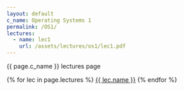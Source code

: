 ```yaml
---
layout: default
c_name: Operating Systems 1
permalink: /OS1/
lectures:
  - name: lec1
    url: /assets/lectures/os1/lec1.pdf
---
```


{{ page.c_name }} lectures page

{% for lec in page.lectures %}
  <a href="{{ lec.url }}" target="_blank" >{{ lec.name }}</a>
{% endfor %}

